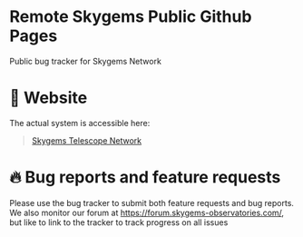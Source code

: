 # Remote Skygems Public Github Pages
Public bug tracker for Skygems Network

# 🚀 Website
The actual system is accessible here:

> [Skygems Telescope Network](https://skygems-observatories.com/app)


# 🔥 Bug reports and feature requests
Please use the bug tracker to submit both feature requests and bug reports.
We also monitor our forum at https://forum.skygems-observatories.com/, but like to link to the tracker to track progress on all issues


